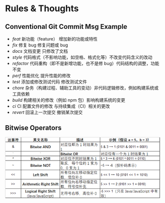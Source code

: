 # Rules & Thoughts

## Conventional Git Commit Msg Example

- *feat* 新功能（feature） 增加新的功能或特性
- *fix* 修复 bug	修复问题或 bug
- *docs* 文档变更 只修改了文档
- *style* 代码格式（不影响功能，如空格、格式化等）不改变代码含义的改动
- *refactor* 代码重构（即不是新增功能，也不是修 bug）代码结构的调整，功能不变
- *perf* 性能优化 提升性能的修改
- *test* 添加或修改测试代码 修改测试文件
- *chore* 杂务（构建过程、辅助工具的变动）非代码逻辑修改，例如构建系统或工具依赖
- *build* 构建相关的修改（例如 npm 包）影响构建系统的变更
- *ci* CI 配置文件的修改 与持续集成（CI）相关的更改
- *revert* 回滚上一次提交 撤销某次提交

## Bitwise Operators

![img.png](img.png)
